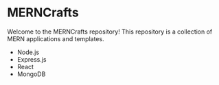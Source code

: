 # MERNCrafts
Welcome to the MERNCrafts repository! This repository is a collection of MERN applications and templates.

- Node.js
- Express.js
- React
- MongoDB
